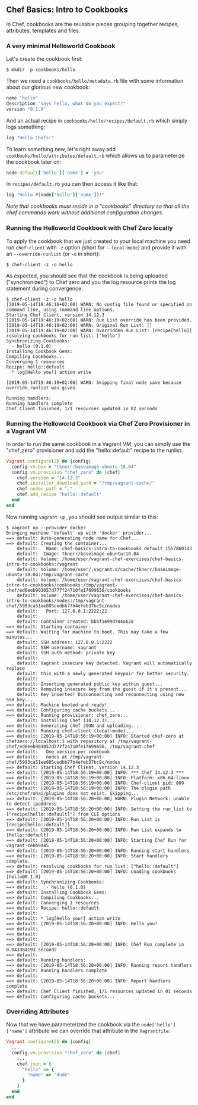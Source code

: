 
## Chef Basics: Intro to Cookbooks

In Chef, cookbooks are the reusable pieces grouping together recipes, attributes,
templates and files.

### A very minimal Helloworld Cookbook

Let's create the cookbook first:
```
$ mkdir -p cookbooks/hello
```

Then we need a `cookbooks/hello/metadata.rb` file with some information about
our glorious new cookbook:
```ruby
name "hello"
description "says hello, what do you expect?"
version "0.1.0"
```

And an actual recipe in `cookbooks/hello/recipes/default.rb` which simply logs something:
```ruby
log "Hello Chefs!"
```

To learn something new, let's right away add `cookbooks/hello/attributes/default.rb` which
allows us to parameterize the cookbook later on:
```ruby
node.default['hello']['name'] = 'you'
```

In `recipes/default.rb` you can then access it like that:
```ruby
log "Hello #{node['hello']['name']}!"
```

*Note that cookbooks must reside in a "cookbooks" directory so that all the chef commands work without
additional configuration changes*.

### Running the Helloworld Cookbook with Chef Zero locally

To apply the cookbook that we just created to your local machine you need
run `chef-client` with `-z` option (short for `--local-mode`) and provide it
with an `--override-runlist` (or `-o` in short):
```
$ chef-client -z -o hello
```

As expected, you should see that the cookbook is being uploaded ("synchronized") to Chef zero
and you the log resource prints the log statement during convergence:
```
$ chef-client -z -o hello
[2019-05-14T19:46:16+02:00] WARN: No config file found or specified on command line, using command line options.
Starting Chef Client, version 14.12.3
[2019-05-14T19:46:19+02:00] WARN: Run List override has been provided.
[2019-05-14T19:46:19+02:00] WARN: Original Run List: []
[2019-05-14T19:46:19+02:00] WARN: Overridden Run List: [recipe[hello]]
resolving cookbooks for run list: ["hello"]
Synchronizing Cookbooks:
  - hello (0.1.0)
Installing Cookbook Gems:
Compiling Cookbooks...
Converging 1 resources
Recipe: hello::default
  * log[Hello you!] action write
  
[2019-05-14T19:46:19+02:00] WARN: Skipping final node save because override_runlist was given

Running handlers:
Running handlers complete
Chef Client finished, 1/1 resources updated in 02 seconds
```

### Running the Helloworld Cookbook via Chef Zero Provisioner in a Vagrant VM

In order to run the same cookbook in a Vagrant VM, you can simply use the "chef_zero"
provisioner and add the "hello::default" recipe to the runlist:
```ruby
Vagrant.configure(2) do |config|
  config.vm.box = "tknerr/baseimage-ubuntu-18.04"
  config.vm.provision "chef_zero" do |chef|
    chef.version = "14.12.3"
    chef.installer_download_path = "/tmp/vagrant-cache/"
    chef.nodes_path = "."
    chef.add_recipe "hello::default"
  end
end
```

Now running `vagrant up`, you should see output similar to this:
```
$ vagrant up --provider docker
Bringing machine 'default' up with 'docker' provider...
==> default: Auto-generating node name for Chef...
==> default: Creating the container...
    default:   Name: chef-basics-intro-to-cookbooks_default_1557860143
    default:  Image: tknerr/baseimage-ubuntu:18.04
    default: Volume: /home/user/vagrant-chef-exercises/chef-basics-intro-to-cookbooks:/vagrant
    default: Volume: /home/user/.vagrant.d/cache/tknerr/baseimage-ubuntu-18.04:/tmp/vagrant-cache
    default: Volume: /home/user/vagrant-chef-exercises/chef-basics-intro-to-cookbooks/cookbooks:/tmp/vagrant-chef/ed6eeb903057d777f24710fe17699656/cookbooks
    default: Volume: /home/user/vagrant-chef-exercises/chef-basics-intro-to-cookbooks/nodes:/tmp/vagrant-chef/5983ca51ee885cedbb77b4efeb37bc9c/nodes
    default:   Port: 127.0.0.1:2222:22
    default:  
    default: Container created: bb5f1699d784a628
==> default: Starting container...
==> default: Waiting for machine to boot. This may take a few minutes...
    default: SSH address: 127.0.0.1:2222
    default: SSH username: vagrant
    default: SSH auth method: private key
    default: 
    default: Vagrant insecure key detected. Vagrant will automatically replace
    default: this with a newly generated keypair for better security.
    default: 
    default: Inserting generated public key within guest...
    default: Removing insecure key from the guest if it's present...
    default: Key inserted! Disconnecting and reconnecting using new SSH key...
==> default: Machine booted and ready!
==> default: Configuring cache buckets...
==> default: Running provisioner: chef_zero...
    default: Installing Chef (14.12.3)...
==> default: Generating chef JSON and uploading...
==> default: Running chef-client (local-mode)...
==> default: [2019-05-14T18:56:19+00:00] INFO: Started chef-zero at chefzero://localhost:1 with repository at /tmp/vagrant-chef/ed6eeb903057d777f24710fe17699656, /tmp/vagrant-chef
==> default:   One version per cookbook
==> default:   nodes at /tmp/vagrant-chef/5983ca51ee885cedbb77b4efeb37bc9c/nodes
==> default: Starting Chef Client, version 14.12.3
==> default: [2019-05-14T18:56:19+00:00] INFO: *** Chef 14.12.3 ***
==> default: [2019-05-14T18:56:19+00:00] INFO: Platform: x86_64-linux
==> default: [2019-05-14T18:56:19+00:00] INFO: Chef-client pid: 809
==> default: [2019-05-14T18:56:19+00:00] INFO: The plugin path /etc/chef/ohai/plugins does not exist. Skipping...
==> default: [2019-05-14T18:56:20+00:00] WARN: Plugin Network: unable to detect ipaddress
==> default: [2019-05-14T18:56:20+00:00] INFO: Setting the run_list to ["recipe[hello::default]"] from CLI options
==> default: [2019-05-14T18:56:20+00:00] INFO: Run List is [recipe[hello::default]]
==> default: [2019-05-14T18:56:20+00:00] INFO: Run List expands to [hello::default]
==> default: [2019-05-14T18:56:20+00:00] INFO: Starting Chef Run for vagrant-cebb9d45
==> default: [2019-05-14T18:56:20+00:00] INFO: Running start handlers
==> default: [2019-05-14T18:56:20+00:00] INFO: Start handlers complete.
==> default: resolving cookbooks for run list: ["hello::default"]
==> default: [2019-05-14T18:56:20+00:00] INFO: Loading cookbooks [hello@0.1.0]
==> default: Synchronizing Cookbooks:
==> default:   - hello (0.1.0)
==> default: Installing Cookbook Gems:
==> default: Compiling Cookbooks...
==> default: Converging 1 resources
==> default: Recipe: hello::default
==> default:   
==> default: * log[Hello you!] action write
==> default: [2019-05-14T18:56:20+00:00] INFO: Hello you!
==> default: 
==> default:   
==> default: 
==> default: [2019-05-14T18:56:20+00:00] INFO: Chef Run complete in 0.043384193 seconds
==> default: 
==> default: Running handlers:
==> default: [2019-05-14T18:56:20+00:00] INFO: Running report handlers
==> default: Running handlers complete
==> default: 
==> default: [2019-05-14T18:56:20+00:00] INFO: Report handlers complete
==> default: Chef Client finished, 1/1 resources updated in 01 seconds
==> default: Configuring cache buckets...
```

### Overriding Attributes

Now that we have parameterized the cookbook via the `node['hello']['name']`
attribute we can override that attribute in the `Vagrantfile`:
```ruby
Vagrant.configure(2) do |config|
  ...
  config.vm.provision "chef_zero" do |chef|
    ...
    chef.json = {
      "hello" => {
        "name" => "dude"
      }
    }
  end
end
```